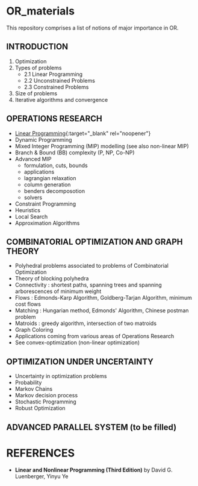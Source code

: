 # OR_materials
This repository comprises a list of notions of major importance in OR.

## INTRODUCTION
  
  1. Optimization
  2. Types of problems
      + 2.1 Linear Programming
      + 2.2 Unconstrained Problems
      + 2.3 Constrained Problems
  3. Size of problems
  4. Iterative algorithms and convergence

## OPERATIONS RESEARCH

  - [Linear Programming](https://github.com/Jean-Giono/OR_materials/blob/main/Linear%20Programing/){:target="_blank" rel="noopener"}
  - Dynamic Programming
  - Mixed Integer Programming (MIP) modelling (see also non-linear MIP)
  - Branch & Bound (BB) complexity (P, NP, Co-NP)
  - Advanced MIP
    + formulation, cuts, bounds
    + applications
    + lagrangian relaxation
    + column generation
    + benders decomposotion
    + solvers
   - Constraint Programming
   - Heuristics
   - Local Search
   - Approximation Algorithms

## COMBINATORIAL OPTIMIZATION AND GRAPH THEORY

  - Polyhedral problems associated to problems of Combinatorial Optimization
  - Theory of blocking polyhedra
  - Connectivity : shortest paths, spanning trees and spanning arborescences of minimum weight
  - Flows : Edmonds-Karp Algorithm, Goldberg-Tarjan Algorithm, minimum cost flows
  - Matching : Hungarian method, Edmonds' Algorithm, Chinese postman problem
  - Matroids : greedy algorithm, intersection of two matroids
  - Graph Coloring
  - Applications coming from various areas of Operations Research
  - See convex-optimization (non-linear optimization)

## OPTIMIZATION UNDER UNCERTAINTY

  - Uncertainty in optimization problems
  - Probability
  - Markov Chains
  - Markov decision process
  - Stochastic Programming
  - Robust Optimization
  
## ADVANCED PARALLEL SYSTEM (to be filled)


# REFERENCES
  
  - **Linear and Nonlinear Programming (Third Edition)** by David G. Luenberger, Yinyu Ye
